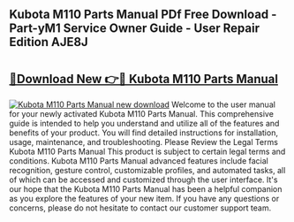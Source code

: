 ## Kubota M110 Parts Manual PDf Free Download - Part-yM1 Service Owner Guide - User Repair Edition AJE8J

# <h2><a href="http://bc52522.oget.top/?id=Kubota+M110+Parts+Manual">🔗Download New 👉🔴 Kubota M110 Parts Manual</a></h2>

[![Kubota M110 Parts Manual new download](https://i.imgur.com/5g1atiW.png)](http://bc52522.oget.top/?id=Kubota+M110+Parts+Manual)
Welcome to the user manual for your newly activated Kubota M110 Parts Manual. This comprehensive guide is intended to help you understand and utilize all of the features and benefits of your product. You will find detailed instructions for installation, usage, maintenance, and troubleshooting. Please Review the Legal Terms Kubota M110 Parts Manual This product is subject to certain legal terms and conditions. Kubota M110 Parts Manual advanced features include facial recognition, gesture control, customizable profiles, and automated tasks, all of which can be accessed and customized through the user interface. It's our hope that the Kubota M110 Parts Manual has been a helpful companion as you explore the features of your new item. If you have any questions or concerns, please do not hesitate to contact our customer support team.
